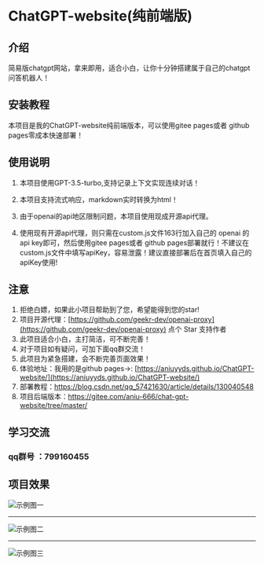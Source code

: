 # ChatGPT-website(纯前端版)

## 介绍

简易版chatgpt网站，拿来即用，适合小白，让你十分钟搭建属于自己的chatgpt问答机器人！

## 安装教程

本项目是我的ChatGPT-website纯前端版本，可以使用gitee pages或者 github pages零成本快速部署！

## 使用说明

1.  本项目使用GPT-3.5-turbo,支持记录上下文实现连续对话！

2.  本项目支持流式响应，markdown实时转换为html！

3.  由于openai的api地区限制问题，本项目使用现成开源api代理。

4.  使用现有开源api代理，则只需在custom.js文件163行加入自己的 openai 的api key即可，然后使用gitee pages或者 github pages部署就行！不建议在custom.js文件中填写apiKey，容易泄露！建议直接部署后在首页填入自己的apiKey使用!

## 注意

1.  拒绝白嫖，如果此小项目帮助到了您，希望能得到您的star!
2.  项目开源代理：[https://github.com/geekr-dev/openai-proxy](https://github.com/geekr-dev/openai-proxy) 点个 Star 支持作者
3.  此项目适合小白，主打简洁，可不断完善！
4.  对于项目如有疑问，可加下面qq群交流！
5.  此项目为紧急搭建，会不断完善页面效果！
6.  体验地址：我用的是github pages->: [https://aniuyyds.github.io/ChatGPT-website/](https://aniuyyds.github.io/ChatGPT-website/)
7.  部署教程：https://blog.csdn.net/qq_57421630/article/details/130040548
8.  项目后端版本：https://gitee.com/aniu-666/chat-gpt-website/tree/master/

## 学习交流 

### qq群号 ：799160455

## 项目效果

![示例图一](./%E9%A1%B9%E7%9B%AE%E7%A4%BA%E4%BE%8B%E5%9B%BE%E7%89%87%E4%B8%80.png)

---

![示例图二](./%E9%A1%B9%E7%9B%AE%E7%A4%BA%E4%BE%8B%E5%9B%BE%E7%89%87%E4%BA%8C.png)

---

![示例图三](./%E9%A1%B9%E7%9B%AE%E6%98%BE%E7%A4%BA%E5%9B%BE%E7%89%87%E4%B8%89.png)